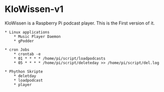 KloWissen-v1
============

KloWissen is a Raspberry Pi podcast player. This is the First version of it.

    * Linux applications
        * Music Player Daemon 
        * gPodder
    
    * cron Jobs
        * crontab -e
        * 01 * * * * /home/pi/script/loadpodcasts
        * 05 * * * * /home/pi/script/deleteday >> /home/pi/script/del.log

    * Phython Skripte
        * deletday
        * loadpodcast
        * player
